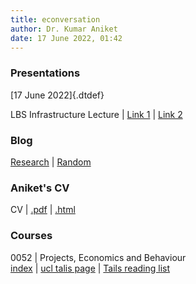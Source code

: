 ```yaml
---
title: econversation
author: Dr. Kumar Aniket
date: 17 June 2022, 01:42
---
```


<!-- <link rel="stylesheet" href="style.css"> -->

<link rel="stylesheet" href="/Users/aniket/_files/1/style3.css">

### Presentations

[17 June 2022]{.dtdef}

LBS Infrastructure Lecture | [Link 1](https://econversation.github.io/pres/infra/1.html) | [Link 2](http://aniket.co.uk/research/pres/infra/1.html#1)  

### Blog

[Research](https://econversation.github.io/blog/research/) |
[Random](https://econversation.github.io/blog/random/) 

### Aniket's CV 

CV | [ .pdf](http://www.aniket.co.uk/research/cv-aniket.pdf)  | [.html](cv.html)


### Courses

0052 | Projects, Economics and Behaviour  
[index](0052/index.html) | 
[ucl talis page](https://ucl.rl.talis.com/modules/bcpm0052.html) | 
[Tails reading list](https://rl.talis.com/3/ucl/lists/0E9053CC-50DA-F00B-F8C6-4E931E49DE56.html?lang=en-gb)








